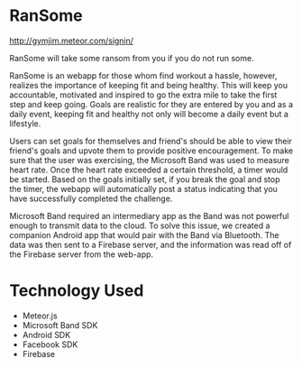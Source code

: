 # RanSome

http://gymjim.meteor.com/signin/

RanSome will take some ransom from you if you do not run some.

RanSome is an webapp for those whom find workout a hassle, however, realizes the importance of keeping fit and being healthy. This will keep you accountable, motivated and inspired to go the extra mile to take the first step and keep going. Goals are realistic for they are entered by you and as a daily event, keeping fit and healthy not only will become a daily event but a lifestyle.

Users can set goals for themselves and friend's should be able to view their friend's goals and upvote them to provide positive encouragement. To make sure that the user was exercising, the Microsoft Band was used to measure heart rate. Once the heart rate exceeded a certain threshold, a timer would be started. Based on the goals initially set, if you break the goal and stop the timer, the webapp will automatically post a status indicating that you have successfully completed the challenge.

Microsoft Band required an intermediary app as the Band was not powerful enough to transmit data to the cloud. To solve this issue, we created a companion Android app that would pair with the Band via Bluetooth. The data was then sent to a Firebase server, and the information was read off of the Firebase server from the web-app.

# Technology Used
  - Meteor.js
  - Microsoft Band SDK
  - Android SDK
  - Facebook SDK
  - Firebase

